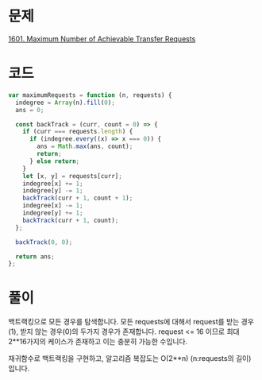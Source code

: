 # 문제

[1601. Maximum Number of Achievable Transfer Requests](https://leetcode.com/problems/maximum-number-of-achievable-transfer-requests/editorial/)

# 코드

```javascript
var maximumRequests = function (n, requests) {
  indegree = Array(n).fill(0);
  ans = 0;

  const backTrack = (curr, count = 0) => {
    if (curr === requests.length) {
      if (indegree.every((x) => x === 0)) {
        ans = Math.max(ans, count);
        return;
      } else return;
    }
    let [x, y] = requests[curr];
    indegree[x] += 1;
    indegree[y] -= 1;
    backTrack(curr + 1, count + 1);
    indegree[x] -= 1;
    indegree[y] += 1;
    backTrack(curr + 1, count);
  };

  backTrack(0, 0);

  return ans;
};
```

# 풀이

백트랙킹으로 모든 경우를 탐색합니다. 모든 requests에 대해서 request를 받는 경우(1), 받지 않는 경우(0)의 두가지 경우가 존재합니다. request <= 16 이므로 최대 2\*\*16가지의 케이스가 존재하고 이는 충분히 가능한 수입니다.

재귀함수로 백트랙킹을 구현하고, 알고리즘 복잡도는 O(2\*\*n) (n:requests의 길이) 입니다.
